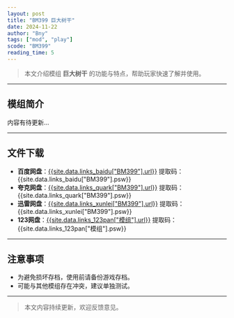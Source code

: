 ```yaml
---
layout: post
title: "BM399 巨大树干"
date: 2024-11-22
author: "Bny"
tags: ["mod", "play"]
scode: "BM399"
reading_time: 5
---
```


> 本文介绍模组 **巨大树干** 的功能与特点，帮助玩家快速了解并使用。

---

## 模组简介

内容有待更新...

---

## 文件下载
- **百度网盘**：[{{site.data.links_baidu["BM399"].url}}]({{site.data.links_baidu["BM399"].url}}) 提取码：{{site.data.links_baidu["BM399"].psw}}
- **夸克网盘**：[{{site.data.links_quark["BM399"].url}}]({{site.data.links_quark["BM399"].url}}) 提取码：{{site.data.links_quark["BM399"].psw}}
- **迅雷网盘**：[{{site.data.links_xunlei["BM399"].url}}]({{site.data.links_xunlei["BM399"].url}}) 提取码：{{site.data.links_xunlei["BM399"].psw}}
- **123网盘**：[{{site.data.links_123pan["模组"].url}}]({{site.data.links_123pan["模组"].url}}) 提取码：{{site.data.links_123pan["模组"].psw}}

---

## 注意事项
- 为避免损坏存档，使用前请备份游戏存档。
- 可能与其他模组存在冲突，建议单独测试。

---

> 本文内容持续更新，欢迎反馈意见。
